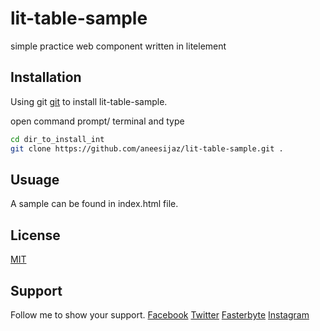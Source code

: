 # lit-table-sample

simple practice web component written in litelement

## Installation

Using git [git](https://github.com/aneesijaz/lit-table-sample) to install lit-table-sample.

open command prompt/ terminal and type
```bash
cd dir_to_install_int
git clone https://github.com/aneesijaz/lit-table-sample.git .
```

## Usuage
A sample can be found in index.html file.

## License
[MIT](https://choosealicense.com/licenses/mit/)

## Support

Follow me to show your support.
[Facebook](https://www.facebook.com/lafanggaparinda)
[Twitter](https://twitter.com/billdarwaza)
[Fasterbyte](https://fasterbyte.net)
[Instagram](https://www.instagram.com/teacher_of_teachers)
